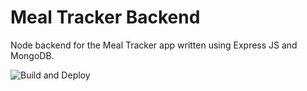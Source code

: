 # Meal Tracker Backend

Node backend for the Meal Tracker app written using Express JS and MongoDB.

![Build and Deploy](https://github.com/manan30/meal-tracker-backend/workflows/Build%20and%20Deploy/badge.svg)
